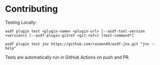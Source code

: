 # Contributing

Testing Locally:

```shell
asdf plugin test <plugin-name> <plugin-url> [--asdf-tool-version <version>] [--asdf-plugin-gitref <git-ref>] [test-command*]

asdf plugin test jnv https://github.com/raimon49/asdf-jnv.git "jnv --help"
```

Tests are automatically run in GitHub Actions on push and PR.
